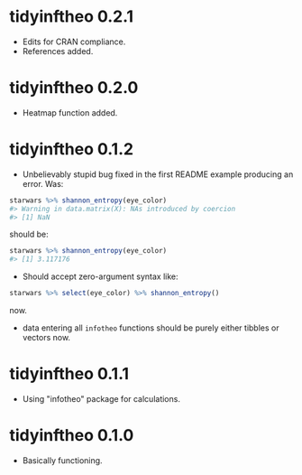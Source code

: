 # tidyinftheo 0.2.1

* Edits for CRAN compliance.
* References added.

# tidyinftheo 0.2.0

* Heatmap function added.

# tidyinftheo 0.1.2

* Unbelievably stupid bug fixed in the first README example producing an error.  Was:
```R
starwars %>% shannon_entropy(eye_color)
#> Warning in data.matrix(X): NAs introduced by coercion
#> [1] NaN
```
should be:
```R
starwars %>% shannon_entropy(eye_color)
#> [1] 3.117176
```
* Should accept zero-argument syntax like:
```R
starwars %>% select(eye_color) %>% shannon_entropy() 
```
now.
* data entering all `infotheo` functions should be purely either tibbles or vectors now.

# tidyinftheo 0.1.1

* Using "infotheo" package for calculations.

# tidyinftheo 0.1.0

* Basically functioning.
